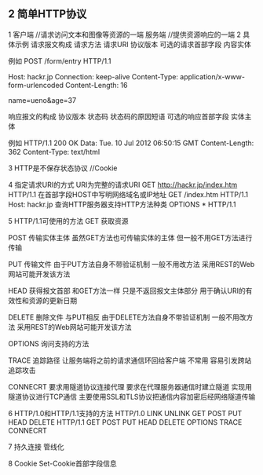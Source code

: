 ## 2 简单HTTP协议
1 客户端 //请求访问文本和图像等资源的一端
服务端 //提供资源响应的一端
2 具体示例
请求报文构成
请求方法 请求URI 协议版本
可选的请求首部字段
内容实体

例如
POST /form/entry HTTP/1.1

Host: hackr.jp
Connection: keep-alive
Content-Type: application/x-www-form-urlencoded
Content-Length: 16

name=ueno&age=37


响应报文的构成
协议版本 状态码 状态码的原因短语
可选的响应首部字段
实体主体

例如
HTTP/1.1 200 OK
Data: Tue. 10 Jul 2012 06:50:15 GMT
Content-Length: 362
Content-Type: text/html

<html>

3
HTTP是不保存状态协议 //Cookie

4 指定请求URI的方式
URI为完整的请求URI
	GET http://hackr.jp/index.htm HTTP/1.1
在首部字段HOST中写明网络域名或IP地址
	GET /index.htm HTTP/1.1
	Host: hackr.jp
查询HTTP服务器支持HTTP方法种类
	OPTIONS * HTTP/1.1

5 HTTP/1.1可使用的方法
GET 获取资源

POST 传输实体主体 虽然GET方法也可传输实体的主体 但一般不用GET方法进行传输

PUT 传输文件 由于PUT方法自身不带验证机制 一般不用改方法 采用REST的Web网站可能开发该方法

HEAD 获得报文首部 和GET方法一样 只是不返回报文主体部分 用于确认URI的有效性和资源的更新日期

DELETE 删除文件 与PUT相反 由于DELETE方法自身不带验证机制 一般不用改方法 采用REST的Web网站可能开发该方法

OPTIONS 询问支持的方法 

TRACE 追踪路径 让服务端将之前的请求通信环回给客户端 不常用 容易引发跨站追踪攻击

CONNECRT 要求用隧道协议连接代理
	要求在代理服务器通信时建立隧道 实现用隧道协议进行TCP通信
	主要使用SSL和TLS协议把通信内容加密后经网络隧道传输

6 HTTP/1.0和HTTP/1.1支持的方法
HTTP/1.0 LINK UNLINK GET POST PUT HEAD DELETE
HTTP/1.1 GET POST PUT HEAD DELETE OPTIONS TRACE CONNECRT

7 持久连接
管线化

8 Cookie
Set-Cookie首部字段信息